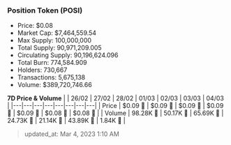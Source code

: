 
  ### Position Token (POSI)
  - Price: $0.08
  - Market Cap: $7,464,559.54
  - Max Supply: 100,000,000
  - Total Supply: 90,971,209.005
  - Circulating Supply: 90,196,624.096
  - Total Burn: 774,584.909
  - Holders: 730,667
  - Transactions: 5,675,138
  - Volume: $389,720,746.66

  **7D Price & Volume**
  | | 26&#x2F;02 | 27&#x2F;02 | 28&#x2F;02 | 01&#x2F;03 | 02&#x2F;03 | 03&#x2F;03 | 04&#x2F;03 |
  |---|---|---|---|---|---|---|---|
  | Price | $0.09 🚀 | $0.09 🔻 | $0.09 🚀 | $0.09 🚀 | $0.09 🔻 | $0.08 🔻 | $0.08 🔻 |
  | Volume | 98.28K 🚀 | 50.17K 🔻 | 65.69K 🚀 | 24.73K 🔻 | 21.14K 🔻 | 43.89K 🚀 | 1.84K 🔻 |

  > updated_at: Mar 4, 2023 1:10 AM
